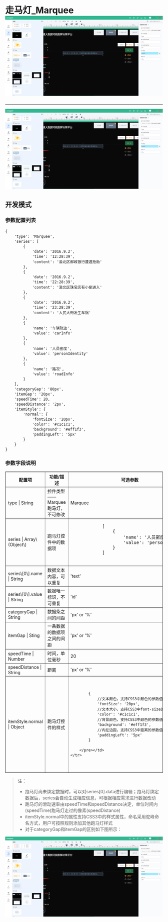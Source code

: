 # 走马灯\_Marquee ![](/assets/Marquee.png)

---
![](/assets/Marquee.png)


## 开发模式

### 参数配置列表

```
{
    'type': 'Marquee',
    'series': [
        {
            'date': '2016.9.2',
            'time': '12:28:39',
            'content': '渝北区邮政银行遭遇抢劫'
        },
        {
            'date': '2016.9.2',
            'time': '22:28:39',
            'content': '渝北区珠宝店有小偷进入'
        },
        {
            'date': '2016.9.2',
            'time': '23:28:39',
            'content': '人民大街发生车祸'
        },
        {
            'name': '车辆轨迹',
            'value': 'carInfo'
        },
        {
            'name': '人员密度',
            'value': 'personIdentity'
        },
        {
            'name': '路况',
            'value': 'roadInfo'
        }
    ],
    'categoryGap': '80px',
    'itemGap': '20px',
    'speedTime': 20,
    'speedDistance': '2px',
    'itemStyle': {
        'normal': {
            'fontSize': '20px',
            'color': '#c1c1c1',
            'background': '#eff1f3',
            'paddingLeft': '5px'
        }
    }
}
```

### 参数字段说明

<table border="1" >
    <tr>
        <th width="15%">配置项</th>
        <th width="45%">功能/描述</th>
        <th>可选参数</th>
    </tr>
    <tr>
        <td>type | String</td>
        <td>控件类型——Marquee跑马灯，不可修改</td>
        <td>Marquee</td>
    </tr>
    <tr>
        <td>series | Array\(Object\)</td>
        <td>跑马灯控件中的数据项 </td>
        <td> <pre>
            [
                {
                    'name': '人员密度',
                    'value': 'personIdentity'
                }
            ]
        </pre> </td>
    </tr>
    <tr>
        <td>series\[0\].name | String</td>
        <td>数据文本内容，可以重复 </td>
        <td>'text'</td>
    </tr>
    <tr>
        <td>series\[0\].value | String</td>
        <td>数据唯一标识，不可重复 </td>
        <td>'id'</td>
    </tr>
    <tr>
        <td>categoryGap | String </td>
        <td>数据条之间的间距 </td>
        <td> 'px' or '%' </td>
    </tr>
    <tr>
        <td>itemGap | Sting </td>
        <td>一条数据的数据项之间的间距 </td>
        <td> 'px' or '%' </td>
    </tr>
    <tr>
        <td>speedTime | Number </td>
        <td>时间，单位毫秒 </td>
        <td> 20 </td>
    </tr>
    <tr>
        <td>speedDistance | String </td>
        <td>距离 </td>
        <td> 'px' or '%' </td>
    </tr>
    <tr>
        <td>itemStyle.normal | Object</td>
        <td>跑马灯控件的样式 </td>
        <td><pre>
            
            {
                //文本颜色，支持CSS3中颜色的参数值
                'fontSize': '20px',  
                //文本大小，支持CSS3中font-size的参数值
                'color': '#c1c1c1',  
                //背景颜色，支持CSS3中颜色的参数值
                'background': '#eff1f3',  
                //内左边距，支持CSS3中距离的参数值
                'paddingLeft': '5px'  
            }

        </pre></td>
    </tr>

</table>

> 注：
>
> * 跑马灯尚未绑定数据时，可以对series\[0\].data进行编辑；跑马灯绑定数据后，series会自动生成相应信息，可根据相应需求进行数据改动
> * 跑马灯的滑动速率由speedTime和speedDistance决定，单位时间内\(speedTime\)跑马灯走过的像素\(speedDistance\)
> * itemStyle.normal中的属性支持CSS3中的样式属性，命名采用驼峰命名方式，用户可按照规则添加其他跑马灯样式
> * 对于categoryGap和itemGap的区别如下图所示：

![](/assets/marquee01.png)

